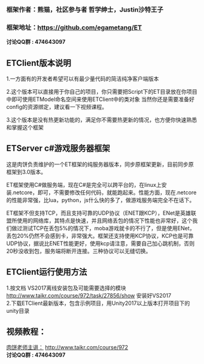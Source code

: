 ### 框架作者：熊猫，社区参与者 哲学绅士，Justin沙特王子
### 框架地址：https://github.com/egametang/ET
__讨论QQ群 : 474643097__

## ETClient版本说明
 1.一方面有的开发者希望可以有最少量代码的简洁纯净客户端版本 
 
 2.这个版本可以直接用于你自己的项目，你只需要把Script下的ET目录放在你项目中即可使用ETModel命名空间来使用ETClient中的类对象 
 当然你还是需要准备好config的资源绑定，建议看一下视频课程。
 
 3.这个版本是没有热更新功能的，满足你不需要热更新的情况，也方便你快速熟悉和掌握这个框架

## ETServer c#游戏服务器框架
这是肉饼负责维护的一个ET框架的纯服务器版本，同步原框架更新，目前同步原框架到3.0版本。  

ET框架使用C#做服务端，现在C#是完全可以跨平台的，在linux上安装.netcore，即可，不需要修改任何代码，就能跑起来。性能方面，现在.netcore的性能非常强，比lua，python，js什么快的多了，做游戏服务端完全不在话下。

ET框架不但支持TCP，而且支持可靠的UDP协议（ENET跟KCP），ENet是英雄联盟所使用的网络库，其特点是快速，并且网络丢包的情况下性能也非常好，这个我们做过测试TCP在丢包5%的情况下，moba游戏就卡的不行了，但是使用ENet，丢包20%仍然不会感到卡，非常强大。框架还支持使用KCP协议，KCP也是可靠UDP协议，据说比ENET性能更好，使用kcp请注意，需要自己加心跳机制，否则20秒没收到包，服务端将断开连接。三种协议可以无缝切换。


## ETClient运行使用方法
 1.按文档 VS2017离线安装包及可能需要选择的模块 http://www.taikr.com/course/972/task/27856/show 安装好VS2017  
 2.下载ETClient最新版本，包含示例项目，用Unity2017以上版本打开项目下的unity目录


## 视频教程：  
[肉饼老师主讲：](http://www.taikr.com/course/972) http://www.taikr.com/course/972  
__讨论QQ群 : 474643097__